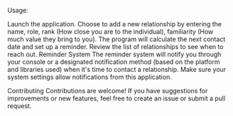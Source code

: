 Usage:

Launch the application.
Choose to add a new relationship by entering the name, role, rank (How close you are to the individual), familiarity (How much value they bring to you).
The program will calculate the next contact date and set up a reminder.
Review the list of relationships to see when to reach out.
Reminder System
The reminder system will notify you through your console or a designated notification method (based on the platform and libraries used) when it's time to contact a relationship. Make sure your system settings allow notifications from this application.

Contributing
Contributions are welcome! If you have suggestions for improvements or new features, feel free to create an issue or submit a pull request.

